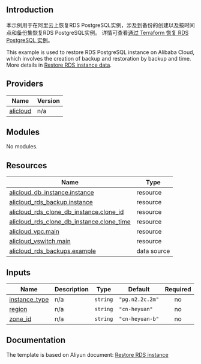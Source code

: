 ## Introduction

<!-- DOCS_DESCRIPTION_CN -->
本示例用于在阿里云上恢复RDS PostgreSQL实例，涉及到备份的创建以及按时间点和备份集恢复RDS PostgreSQL实例。
详情可查看[通过 Terraform 恢复 RDS PostgreSQL 实例](http://help.aliyun.com/document_detail/456035.htm)。
<!-- DOCS_DESCRIPTION_CN -->

<!-- DOCS_DESCRIPTION_EN -->
This example is used to restore RDS PostgreSQL instance on Alibaba Cloud, which involves the creation of backup and restoration by backup and time.
More details in [Restore RDS instance data](http://help.aliyun.com/document_detail/456035.htm).
<!-- DOCS_DESCRIPTION_EN -->

<!-- BEGIN_TF_DOCS -->
## Providers

| Name | Version |
|------|---------|
| <a name="provider_alicloud"></a> [alicloud](#provider\_alicloud) | n/a |

## Modules

No modules.

## Resources

| Name | Type |
|------|------|
| [alicloud_db_instance.instance](https://registry.terraform.io/providers/aliyun/alicloud/latest/docs/resources/db_instance) | resource |
| [alicloud_rds_backup.instance](https://registry.terraform.io/providers/aliyun/alicloud/latest/docs/resources/rds_backup) | resource |
| [alicloud_rds_clone_db_instance.clone_id](https://registry.terraform.io/providers/aliyun/alicloud/latest/docs/resources/rds_clone_db_instance) | resource |
| [alicloud_rds_clone_db_instance.clone_time](https://registry.terraform.io/providers/aliyun/alicloud/latest/docs/resources/rds_clone_db_instance) | resource |
| [alicloud_vpc.main](https://registry.terraform.io/providers/aliyun/alicloud/latest/docs/resources/vpc) | resource |
| [alicloud_vswitch.main](https://registry.terraform.io/providers/aliyun/alicloud/latest/docs/resources/vswitch) | resource |
| [alicloud_rds_backups.example](https://registry.terraform.io/providers/aliyun/alicloud/latest/docs/data-sources/rds_backups) | data source |

## Inputs

| Name | Description | Type | Default | Required |
|------|-------------|------|---------|:--------:|
| <a name="input_instance_type"></a> [instance\_type](#input\_instance\_type) | n/a | `string` | `"pg.n2.2c.2m"` | no |
| <a name="input_region"></a> [region](#input\_region) | n/a | `string` | `"cn-heyuan"` | no |
| <a name="input_zone_id"></a> [zone\_id](#input\_zone\_id) | n/a | `string` | `"cn-heyuan-b"` | no |
<!-- END_TF_DOCS -->

## Documentation
<!-- docs-link --> 

The template is based on Aliyun document: [Restore RDS instance](http://help.aliyun.com/document_detail/456035.htm) 

<!-- docs-link --> 